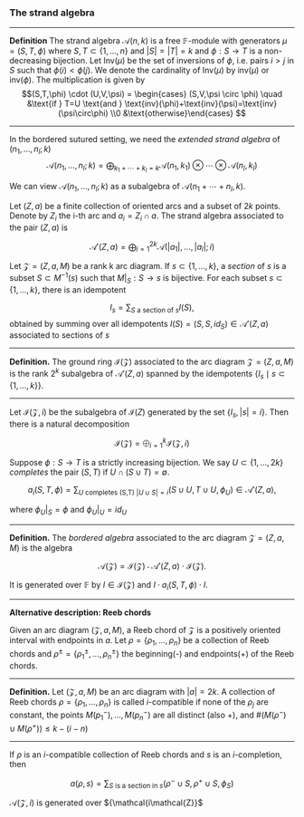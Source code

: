 ### The strand algebra

---
**Definition** The strand algebra $\mathcal{A}(n,k)$ is a free $\mathbb{F}$-module with generators $\mu=(S,T,\phi)$ where $S,T \subset \{1,...,n\}$ and $|S|=|T|=k$ and $\phi:S \to T$ is a non-decreasing bijection. Let $\text{Inv}(\mu)$ be the set of inversions of $\phi$, i.e. pairs $i > j$ in $S$ such that $\phi(i) < \phi (j)$. We denote the cardinality of $\text{Inv}(\mu)$ by $\text{inv}(\mu)$ or $\text{inv}(\phi)$. 
The multiplication is given by
$$(S,T,\phi) \cdot (U,V,\psi) = \begin{cases} (S,V,\psi \circ \phi) \quad &\text{if } T=U \text{and } \text{inv}(\phi)+\text{inv}(\psi)=\text{inv}(\psi\circ\phi) \\0 &\text{otherwise}\end{cases} $$

---

In the bordered sutured setting, we need the *extended strand algebra* of $(n_1,...,n_l;k)$
$$\mathcal{A}(n_1,...,n_l;k) = \bigoplus_{k_1+\cdots+k_l=k} \mathcal{A}(n_1,k_1)\otimes\cdots\otimes\mathcal{A}(n_l,k_l)$$

We can view $\mathcal{A}(n_1,...,n_l;k)$ as a subalgebra of $\mathcal{A}(n_1+\cdots+n_l,k)$.

Let $(Z,a)$ be a finite collection of oriented arcs and a subset of $2k$ points. Denote by $Z_i$ the i-th arc and $a_i=Z_i \cap a$. The strand algebra associated to the pair $(Z,a)$ is

$$\mathcal{A}'(Z,a) = \bigoplus_{i=1}^{2k}\mathcal{A}(|a_1|,...,|a_l|;i)$$

Let $\mathcal{Z} = (Z, a, M)$ be a rank k arc diagram. If $s\subset\{1,...,k\}$, a *section* of $s$ is a subset $S \subset M^{-1}(s)$ such that $M|_S: S \to s$ is bijective. For each subset $s \subset \{1,...,k\}$, there is an idempotent 

$$I_s=\sum_{S \text{ a section of } s} I(S),$$obtained by summing over all idempotents $I(S) = (S,S,id_S) \in \mathcal{A}'(Z,a)$ associated to sections of $s$

---
**Definition.** The ground ring $\mathcal{I}(\mathcal{Z})$ associated to the arc diagram $\mathcal{Z}=(Z,a,M)$ is the rank $2^k$ subalgebra of $\mathcal{A}'(Z,a)$ spanned by the idempotents $\{I_s \mid s \subset \{1,...,k\}\}$.

---

Let $\mathcal{I}(\mathcal{Z},i)$ be the subalgebra of $\mathcal{I}(Z)$ generated by the set $\{I_s, |s|=i\}$. Then there is a natural decomposition

$$\mathcal{I}(\mathcal{Z}) = \bigoplus_{i=1}^k \mathcal{I}(\mathcal{Z},i)$$

Suppose $\phi:S \to T$ is a strictly increasing bijection. We say $U \subset \{1,...,2k\}$ *completes* the pair $(S,T)$ if $U \cap (S \cup T) = \emptyset$.

$$a_i(S,T,\phi) = \sum_{U \text{ completes (S,T) }|U \cup S| = i} (S\cup U, T\cup U, \phi_U) \in \mathcal{A}'(Z,a),$$

where $\phi_U|_S = \phi$ and $\phi_U|_U = id_U$

---
**Definition.** The *bordered algebra* associated to the arc diagram $\mathcal{Z}=(Z,a,M)$ is the algebra

$$\mathcal{A}(\mathcal{Z}) = \mathcal{I}(\mathcal{Z}) \cdot \mathcal{A}'(Z,a) \cdot \mathcal{I}(\mathcal{Z}).$$

It is generated over $\mathbb{F}$ by $I \in \mathcal{I}(\mathcal{Z})$ and $I\cdot a_i(S,T,\phi)\cdot I$.

---

**Alternative description: Reeb chords**

Given an arc diagram $(\mathcal{Z},a,M)$, a Reeb chord of $\mathcal{Z}$ is a positively oriented interval with endpoints in $a$. 
Let $\rho = \{\rho_1, ..., \rho_n\}$ be a collection of Reeb chords and $\rho^\pm = \{\rho^\pm_1, ..., \rho^\pm_n\}$ the beginning(-) and endpoints(+) of the Reeb chords. 

---
**Definition.** Let $(\mathcal{Z},a,M)$ be an arc diagram with $|a| = 2k$. A collection of Reeb chords $\rho = \{\rho_1, ..., \rho_n\}$ is called $i$-compatible if none of the $\rho_j$ are constant, the points $M(p^-_1), ..., M(p^-_n)$ are all distinct (also +), and $\#(M(\rho^-) \cup M(\rho^+)) \leq k-(i-n)$

---

If $\rho$ is an $i$-compatible collection of Reeb chords and $s$ is an $i$-completion, then 

$$a(\rho,s) = \sum_{S \text{ is a section in } s}(\rho^-\cup S, \rho^+ \cup S, \phi_S)$$

$\mathcal{A}(\mathcal{Z},i)$ is generated over ${\mathcal{i\mathcal{Z}}$
<!--stackedit_data:
eyJoaXN0b3J5IjpbMTEwMzE5NjI0Niw5ODc1NjEwMjAsLTEyNj
U3MzUzNzEsMTkwMDA4Mjk2NSwtMTU3NDU0NjQ2NCwtMTg1Mjgw
MjA4LDgzNTc0OTAyNCwtMTU0MTQzMjQ4NCwtMjY0NDQ5Mzg5LD
EzODc1NDA2MjksMzQ1NDQ4OTQyXX0=
-->